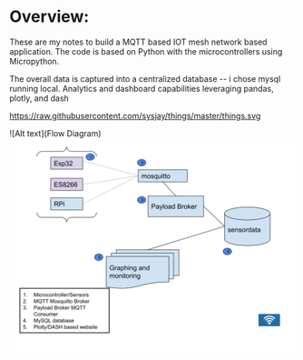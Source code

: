 


# Overview:
These are my notes to build a MQTT based IOT mesh network based application.   The code is based on Python with the microcontrollers using Micropython.   

The overall data is captured into a centralized database -- i chose mysql running local. Analytics and dashboard capabilities leveraging pandas, plotly, and dash

https://raw.githubusercontent.com/sysjay/things/master/things.svg

![Alt text](Flow Diagram)
<img src="https://raw.githubusercontent.com/sysjay/things/master/things.svg">
